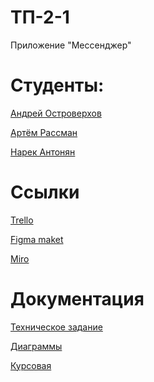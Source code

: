 # ТП-2-1
Приложение "Мессенджер"

# Студенты:

[Андрей Островерхов](https://github.com/ostrowerkhov)

[Артём Рассман](https://github.com/Paccmanio)

[Нарек Антонян](https://github.com/AntonyanNarek)

# Ссылки

[Trello](https://trello.com/b/iTJ6RSBX/untitled-board)

[Figma maket]()

[Miro](https://miro.com/app/board/uXjVMbdqiiE=/)

# Документация

[Техническое задание](https://github.com/AntonyanNarek/MesChat/blob/master/documentation/%D0%A2%D0%97%20%D0%A2%D0%9F-2-1%20(2).pdf)

[Диаграммы](https://vk.com/away.php?utf=1&to=https%3A%2F%2Fdrive.google.com%2Fdrive%2Ffolders%2F1AFmhSYDaAcNUoYBtvwD3YUATv9Ftnd_M%3Fusp%3Dshare_link)

[Курсовая](https://github.com/AntonyanNarek/MesChat/blob/master/documentation/kursovaya_tp.pdf)

